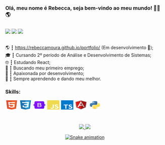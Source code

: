 ### Olá, meu nome é Rebecca, seja bem-vindo ao meu mundo! 👩‍💻🌎
##

<div>
  <a href = "https://www.linkedin.com/in/rebecca-moura-646579207/"><img src="https://img.shields.io/badge/LinkedIn-0077B5?style=for-the-badge&logo=linkedin&logoColor=white" target="_blank"></a>
  <a href = "mailto:rebeccamouradev@gmail.com"><img src="https://img.shields.io/badge/Gmail-D14836?style=for-the-badge&logo=gmail&logoColor=white" target="_blank"></a>
  <a href="wa.me/5521990869770" target="_blank"><img src="https://img.shields.io/badge/WhatsApp-25D366?style=for-the-badge&logo=whatsapp&logoColor=white" target="_blank"></a>
</div>

<br />

🌎 ┇ https://rebeccamoura.github.io/portfolio/ (Em desenvolvimento 🚧); <br />
🎓 ┇ Cursando 2º período de Análise e Desenvolvimento de Sistemas; <br />
🤓 ┇ Estudando React; <br />
💼 ┇ Buscando meu primeiro emprego; <br />
🥰 ┇ Apaixonada por desenvolvimento; <br />
🚀 ┇ Sempre aprendendo e dando meu melhor.

### Skills:

<div style="display: inline_block">
  
  <img align="center" alt="Rebecca-HTML" height="30" width="40" src="https://raw.githubusercontent.com/devicons/devicon/master/icons/html5/html5-original.svg">
  <img align="center" alt="Rebecca-CSS" height="30" width="40" src="https://raw.githubusercontent.com/devicons/devicon/master/icons/css3/css3-original.svg">
  <img align="center" alt="Rebecca-Bootstrap" height="30" width="40" src="https://raw.githubusercontent.com/devicons/devicon/master/icons/bootstrap/bootstrap-original.svg">
  <img align="center" alt="Rebecca-JS" height="30" width="40" src="https://raw.githubusercontent.com/devicons/devicon/master/icons/javascript/javascript-plain.svg">
  <img align="center" alt="Rebecca-TS" height="30" width="40" src="https://raw.githubusercontent.com/devicons/devicon/master/icons/typescript/typescript-plain.svg">
  <img align="center" alt="Rebecca-Angular" height="30" width="40" src="https://raw.githubusercontent.com/devicons/devicon/master/icons/angularjs/angularjs-original.svg">
  <img align="center" alt="Rebecca-Python" height="30" width="40" src="https://raw.githubusercontent.com/devicons/devicon/master/icons/python/python-original.svg">
  
</div>

##
<br />

<div align="center">
  <a href="https://github.com/rebeccamoura">
  <img height="180em" src="https://github-readme-stats.vercel.app/api?username=rebeccamoura&show_icons=true&theme=dracula&include_all_commits=true&count_private=true"/>
  <img height="180em" src="https://github-readme-stats.vercel.app/api/top-langs/?username=rebeccamoura&layout=compact&langs_count=7&theme=dracula"/>
    
  ![Snake animation](https://github.com/rebeccamoura/rebeccamoura/blob/output/github-contribution-grid-snake.svg) 
</div>
